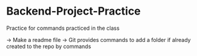 # Backend-Project-Practice
Practice for commands practiced in the class

  -> Make a readme file 
  -> Git provides commands to add a folder if already created to the repo by commands

